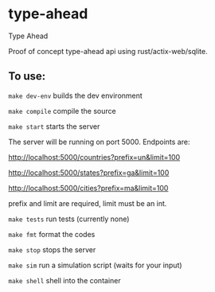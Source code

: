 # type-ahead
Type Ahead

Proof of concept type-ahead api using rust/actix-web/sqlite.

## To use:

`make dev-env` builds the dev environment

`make compile` compile the source 

`make start` starts the server

The server will be running on port 5000. Endpoints are:

[http://localhost:5000/countries?prefix=un&limit=100](http://localhost:5000/countries?prefix=un&limit=100)

[http://localhost:5000/states?prefix=ga&limit=100](http://localhost:5000/countries?prefix=ga&limit=100)

[http://localhost:5000/cities?prefix=ma&limit=100](http://localhost:5000/countries?prefix=ma&limit=100)

prefix and limit are required, limit must be an int.

`make tests` run tests (currently none)

`make fmt` format the codes

`make stop` stops the server

`make sim` run a simulation script (waits for your input)

`make shell` shell into the container
